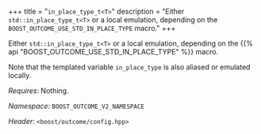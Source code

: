 +++
title = "`in_place_type_t<T>`"
description = "Either `std::in_place_type_t<T>` or a local emulation, depending on the
`BOOST_OUTCOME_USE_STD_IN_PLACE_TYPE` macro."
+++

Either `std::in_place_type_t<T>` or a local emulation, depending on the
{{% api "BOOST_OUTCOME_USE_STD_IN_PLACE_TYPE" %}} macro.

Note that the templated variable `in_place_type` is also aliased or emulated locally.

*Requires*: Nothing.

*Namespace*: `BOOST_OUTCOME_V2_NAMESPACE`

*Header*: `<boost/outcome/config.hpp>`
